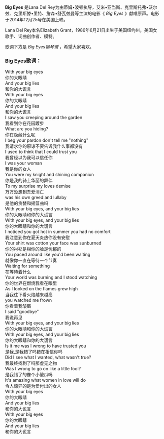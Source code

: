 

**Big Eyes** 是Lana Del Rey为由蒂姆•波顿执导，艾米•亚当斯、克里斯托弗•沃尔兹、克里斯滕•里特、詹森•舒瓦兹曼等主演的电影《
_Big Eyes_ 》献唱原声。电影于2014年12月25号在美国上映。

Lana Del Rey本名Elizabeth Grant，1986年6月21日出生于美国纽约州，美国女歌手、词曲创作者、模特。

歌词下方是 _Big Eyes钢琴谱_ ，希望大家喜欢。

### Big Eyes歌词：

With your big eyes  
你的大眼睛  
And your big lies  
和你的大谎言  
With your big eyes  
你的大眼睛  
And your big lies  
和你的大谎言  
I saw you creeping around the garden  
我看到你在花园踱步  
What are you hiding?  
你在隐藏什么呢  
I beg your pardon don't tell me "nothing"  
我请求你的原谅不要告诉我什么事都没有  
I used to think that I could trust you  
我曾经以为我可以信任你  
I was your woman  
我是你的女人  
You were my knight and shining companion  
你是我的骑士华丽的舞伴  
To my surprise my loves demise  
万万没想到吾爱消亡  
was his own greed and lullaby  
是他的贪婪和摇篮曲吗  
With your big eyes, and your big lies  
你的大眼睛和你的大谎言  
With your big eyes, and your big lies  
你的大眼睛和你的大谎言  
I noticed you got hot in summer you had no comfort  
我注意到你在夏天炎热你没有安慰  
Your shirt was cotton your face was sunburned  
你的衬衫是棉你的脸是忧郁的  
You paced around like you'd been waiting  
就像你一直在等待一个节奏  
Waiting for something  
在等待着什么  
Your world was burning and I stood watching  
你的世界在燃烧我看在眼里  
As I looked on the flames grew high  
当我往下看火焰越来越高  
you watched me frown  
你看着我皱眉  
I said "goodbye"  
我说再见  
With your big eyes, and your big lies  
你的大眼睛和你的大谎言  
With your big eyes, and your big lies  
你的大眼睛和你的大谎言  
Is it me was I wrong to have trusted you  
是我,是我错了吗错在相信你吗  
Did I see what I wanted, what wasn't true?  
我最终找到了吗那虚无之物  
Was I wrong to go on like a little fool?  
是我错了的像个小傻瓜吗  
It's amazing what women in love will do  
令人惊异的是为爱付出的女人  
With your big eyes  
你的大眼睛  
And your big lies  
和你的大谎言  
With your big eyes  
你的大眼睛  
And your big lies  
和你的大谎言

